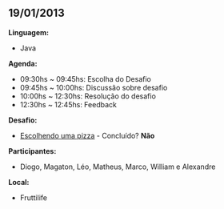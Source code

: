 <h2>19/01/2013</h2>

<b>Linguagem:</b> 
<ul>
  <li>Java</li>
</ul>
<b>Agenda:</b>
<ul>
  <li>09:30hs ~ 09:45hs: Escolha do Desafio</li>
  <li>09:45hs ~ 10:00hs: Discussão sobre desafio</li>
  <li>10:00hs ~ 12:30hs: Resolução do desafio</li>
  <li>12:30hs ~ 12:45hs: Feedback</li>
</ul>
<b>Desafio:</b> 
<ul>
  <li><a href="http://dojopuzzles.com/problemas/exibe/escolhendo-uma-pizza/" target="_new">Escolhendo uma pizza</a> - Concluído? <b>Não</b></li>
</ul>
<b>Participantes:</b> 
<ul>
  <li>Diogo, Magaton, Léo, Matheus, Marco, William e Alexandre</li>
</ul>
<b>Local:</b> 
<ul>
  <li>Fruttilife</li>
</ul>
